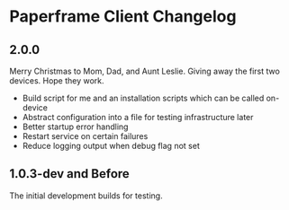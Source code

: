 # Paperframe Client Changelog

## 2.0.0

Merry Christmas to Mom, Dad, and Aunt Leslie. Giving away the first two devices.
Hope they work.

- Build script for me and an installation scripts which can be called on-device
- Abstract configuration into a file for testing infrastructure later
- Better startup error handling
- Restart service on certain failures
- Reduce logging output when debug flag not set

## 1.0.3-dev and Before

The initial development builds for testing.
